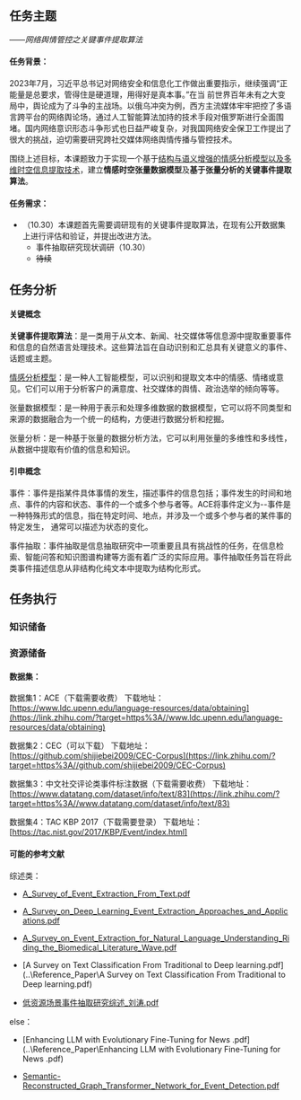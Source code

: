 ## 任务主题

——*网络舆情管控之关键事件提取算法*



#### 任务背景：

2023年7月，习近平总书记对网络安全和信息化工作做出重要指示，继续强调“正能量是总要求，管得住是硬道理，用得好是真本事。”在当 前世界百年未有之大变局中，舆论成为了斗争的主战场。以俄乌冲突为例，西方主流媒体牢牢把控了多语言跨平台的网络舆论场，通过人工智能算法加持的技术手段对俄罗斯进行全面围堵。国内网络意识形态斗争形式也日益严峻复杂，对我国网络安全保卫工作提出了很大的挑战，迫切需要研究跨社交媒体网络舆情传播与管控技术。

围绕上述目标，本课题致力于实现一个基于<u>结构与语义增强的情感分析模型以及多维时空信息提取技术</u>，建立**情感时空张量数据模型**及**基于张量分析的关键事件提取算法**。



#### 任务需求：

- （10.30）本课题首先需要调研现有的关键事件提取算法，在现有公开数据集上进行评估和验证，并提出改进方法。
  - 事件抽取研究现状调研（10.30）
  - ~~待续~~






## 任务分析

#### 关键概念

**关键事件提取算法**：是一类用于从文本、新闻、社交媒体等信息源中提取重要事件和信息的自然语言处理技术。这些算法旨在自动识别和汇总具有关键意义的事件、话题或主题。

<u>情感分析模型</u>：是一种人工智能模型，可以识别和提取文本中的情感、情绪或意见。它们可以用于分析客户的满意度、社交媒体的舆情、政治选举的倾向等等。

张量数据模型：是一种用于表示和处理多维数据的数据模型，它可以将不同类型和来源的数据融合为一个统一的结构，方便进行数据分析和挖掘。

张量分析：是一种基于张量的数据分析方法，它可以利用张量的多维性和多线性，从数据中提取有价值的信息和知识。



#### 引申概念

事件：事件是指某件具体事情的发生，描述事件的信息包括；事件发生的时间和地点、事件的内容和状态、事件的一个或多个参与者等。ACE将事件定义为--事件是一种特殊形式的信息，指在特定时间、地点，并涉及一个或多个参与者的某件事的特定发生， 通常可以描述为状态的变化。



事件抽取：事件抽取是信息抽取研究中一项重要且具有挑战性的任务，在信息检索、智能问答和知识图谱构建等方面有着广泛的实际应用。事件抽取任务旨在将此类事件描述信息从非结构化纯文本中提取为结构化形式。



## 任务执行

### 知识储备



### 资源储备

#### 数据集：

数据集1：ACE（下载需要收费）
下载地址：[https://www.ldc.upenn.edu/language-resources/data/obtaining](https://link.zhihu.com/?target=https%3A//www.ldc.upenn.edu/language-resources/data/obtaining)

数据集2：CEC（可以下载）
下载地址：[https://github.com/shijiebei2009/CEC-Corpus](https://link.zhihu.com/?target=https%3A//github.com/shijiebei2009/CEC-Corpus)

数据集3：中文社交评论类事件标注数据（下载需要收费）
下载地址：[https://www.datatang.com/dataset/info/text/83](https://link.zhihu.com/?target=https%3A//www.datatang.com/dataset/info/text/83)

数据集4：TAC KBP 2017（下载需要登录）
下载地址：[https://tac.nist.gov/2017/KBP/Event/index.html]



#### 可能的参考文献

综述类：

- [A_Survey_of_Event_Extraction_From_Text.pdf](..\Reference_Paper\A_Survey_of_Event_Extraction_From_Text.pdf) 

- [A_Survey_on_Deep_Learning_Event_Extraction_Approaches_and_Applications.pdf](..\Reference_Paper\A_Survey_on_Deep_Learning_Event_Extraction_Approaches_and_Applications.pdf) 
- [A_Survey_on_Event_Extraction_for_Natural_Language_Understanding_Riding_the_Biomedical_Literature_Wave.pdf](..\Reference_Paper\A_Survey_on_Event_Extraction_for_Natural_Language_Understanding_Riding_the_Biomedical_Literature_Wave.pdf) 

- [A Survey on Text Classification From Traditional to Deep learning.pdf](..\Reference_Paper\A Survey on Text Classification From Traditional to Deep learning.pdf) 

- [低资源场景事件抽取研究综述_刘涛.pdf](..\Reference_Paper\低资源场景事件抽取研究综述_刘涛.pdf) 

else：

- [Enhancing LLM with Evolutionary Fine-Tuning for News .pdf](..\Reference_Paper\Enhancing LLM with Evolutionary Fine-Tuning for News .pdf) 

- [Semantic-Reconstructed_Graph_Transformer_Network_for_Event_Detection.pdf](..\Reference_Paper\Semantic-Reconstructed_Graph_Transformer_Network_for_Event_Detection.pdf) 
